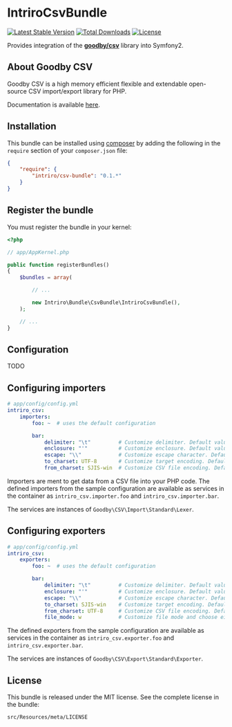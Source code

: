 IntriroCsvBundle
=====================
[![Latest Stable Version](https://poser.pugx.org/intriro/csv-bundle/v/stable.svg)](https://packagist.org/packages/intriro/csv-bundle) 
[![Total Downloads](https://poser.pugx.org/intriro/csv-bundle/downloads.svg)](https://packagist.org/packages/intriro/csv-bundle) 
[![License](https://poser.pugx.org/intriro/csv-bundle/license.svg)](https://packagist.org/packages/intriro/csv-bundle)

Provides integration of the [**goodby/csv**][goodby-csv-homepage] library into Symfony2.


About Goodby CSV
---------------

Goodby CSV is a high memory efficient flexible and extendable open-source CSV import/export library for PHP.

Documentation is available [here][goodby-csv-homepage].


Installation
------------

This bundle can be installed using [composer](http://getcomposer.org) by adding the following in the `require` section of your `composer.json` file:

```json
{
    "require": {
        "intriro/csv-bundle": "0.1.*"
    }
}
```

## Register the bundle

You must register the bundle in your kernel:

``` php
<?php

// app/AppKernel.php

public function registerBundles()
{
    $bundles = array(

        // ...

        new Intriro\Bundle\CsvBundle\IntriroCsvBundle(),
    );

    // ...
}
```


Configuration
-------------

TODO

## Configuring importers

``` yaml
# app/config/config.yml
intriro_csv:
    importers:
        foo: ~  # uses the default configuration

        bar:
            delimiter: "\t"         # Customize delimiter. Default value is comma(,)
            enclosure: "'"          # Customize enclosure. Default value is double quotation(")
            escape: "\\"            # Customize escape character. Default value is backslash(\)
            to_charset: UTF-8       # Customize target encoding. Default value is null, no converting.
            from_charset: SJIS-win  # Customize CSV file encoding. Default value is null.
```
Importers are ment to get data from a CSV file into your PHP code. The defined importers from the sample configuration are available as services in the container as `intriro_csv.importer.foo` and `intriro_csv.importer.bar`. 

The services are instances of `Goodby\CSV\Import\Standard\Lexer`.

## Configuring exporters

``` yaml
# app/config/config.yml
intriro_csv:
    exporters:
        foo: ~  # uses the default configuration

        bar:
            delimiter: "\t"         # Customize delimiter. Default value is comma(,)
            enclosure: "'"          # Customize enclosure. Default value is double quotation(")
            escape: "\\"            # Customize escape character. Default value is backslash(\)
            to_charset: SJIS-win    # Customize target encoding. Default value is null, no converting.
            from_charset: UTF-8     # Customize CSV file encoding. Default value is null.
            file_mode: w            # Customize file mode and choose either write or append. Default value is write ('w'). See fopen() php docs
```

The defined exporters from the sample configuration are available as services in the container as `intriro_csv.exporter.foo` and `intriro_csv.exporter.bar`. 

The services are instances of `Goodby\CSV\Export\Standard\Exporter`.

License
-------

This bundle is released under the MIT license. See the complete license in the bundle:

    src/Resources/meta/LICENSE



[goodby-csv-homepage]: https://github.com/goodby/csv
